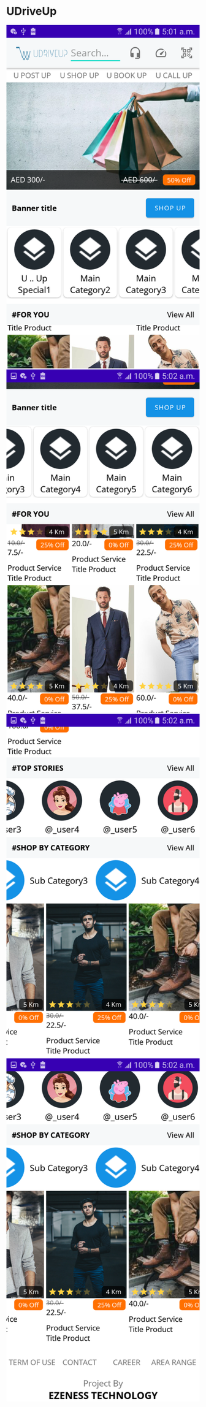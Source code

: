 # UDriveUp

![1](screenshots/1.png) ![2](screenshots/2.png) ![3](screenshots/3.png) ![4](screenshots/4.png)
